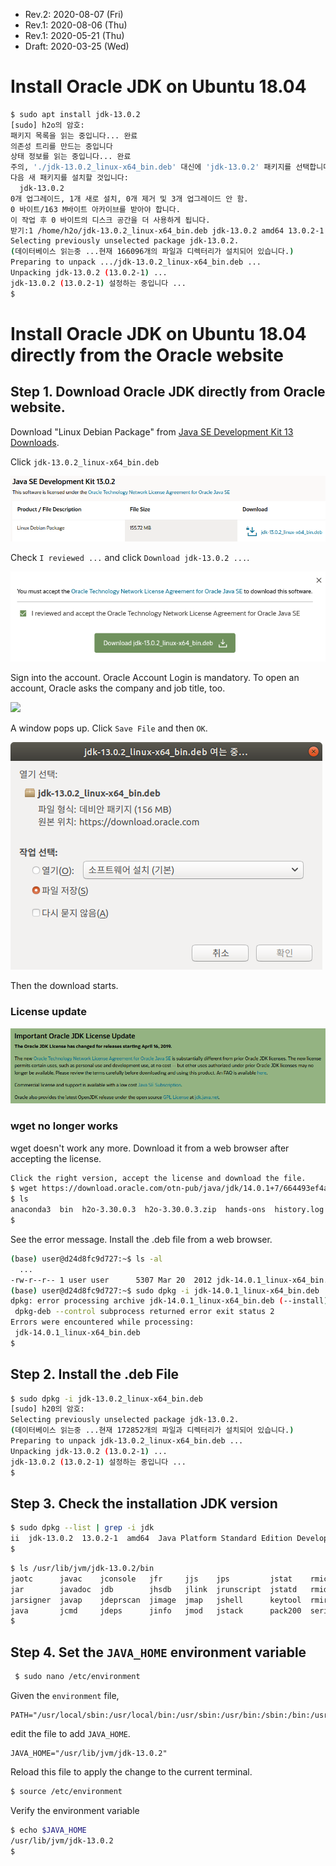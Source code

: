 * Rev.2: 2020-08-07 (Fri)
* Rev.1: 2020-08-06 (Thu)
* Rev.1: 2020-05-21 (Thu)
* Draft: 2020-03-25 (Wed)

# Install Oracle JDK on Ubuntu 18.04 

```bash
$ sudo apt install jdk-13.0.2
[sudo] h2o의 암호: 
패키지 목록을 읽는 중입니다... 완료
의존성 트리를 만드는 중입니다       
상태 정보를 읽는 중입니다... 완료
주의, './jdk-13.0.2_linux-x64_bin.deb' 대신에 'jdk-13.0.2' 패키지를 선택합니다
다음 새 패키지를 설치할 것입니다:
  jdk-13.0.2
0개 업그레이드, 1개 새로 설치, 0개 제거 및 3개 업그레이드 안 함.
0 바이트/163 M바이트 아카이브를 받아야 합니다.
이 작업 후 0 바이트의 디스크 공간을 더 사용하게 됩니다.
받기:1 /home/h2o/jdk-13.0.2_linux-x64_bin.deb jdk-13.0.2 amd64 13.0.2-1 [163 MB]
Selecting previously unselected package jdk-13.0.2.
(데이터베이스 읽는중 ...현재 166096개의 파일과 디렉터리가 설치되어 있습니다.)
Preparing to unpack .../jdk-13.0.2_linux-x64_bin.deb ...
Unpacking jdk-13.0.2 (13.0.2-1) ...
jdk-13.0.2 (13.0.2-1) 설정하는 중입니다 ...
$
```

# Install Oracle JDK on Ubuntu 18.04 directly from the Oracle website
## Step 1. Download Oracle JDK directly from Oracle website.

Download "Linux Debian Package" from [Java SE Development Kit 13 Downloads](https://www.oracle.com/java/technologies/javase-jdk13-downloads.html).

Click `jdk-13.0.2_linux-x64_bin.deb`

<img src="images/java_se_development_kit13_0_2.png">

Check `I reviewed ...` and click `Download jdk-13.0.2 ...`.

<img src="images/accept_the_license_and_download_deb_file.png">

Sign into the account. Oracle Account Login is mandatory. To open an account, Oracle asks the company and job title, too.

<img src="images/oracle_account_signin-english.png">

A window pops up. Click `Save File` and then `OK`.

<img src="images/opening_jdk13_0_2_linux-x64_bin_deb.png">

Then the download starts.

### License update

<img src="images/important_oracle_jdk_license_update-2019-04-16.png">

### wget no longer works
wget doesn't work any more. Download it from a web browser after accepting the license. 

```bash
Click the right version, accept the license and download the file.
$ wget https://download.oracle.com/otn-pub/java/jdk/14.0.1+7/664493ef4a6946b186ff29eb326336a2/jdk-14.0.1_linux-x64_bin.deb
$ ls
anaconda3  bin  h2o-3.30.0.3  h2o-3.30.0.3.zip  hands-ons  history.log  jdk-14.0.1_linux-x64_bin.deb  projects
$
```
See the error message. Install the .deb file from a web browser.
```bash
(base) user@d24d8fc9d727:~$ ls -al
  ...
-rw-r--r-- 1 user user      5307 Mar 20  2012 jdk-14.0.1_linux-x64_bin.deb
(base) user@d24d8fc9d727:~$ sudo dpkg -i jdk-14.0.1_linux-x64_bin.deb
dpkg: error processing archive jdk-14.0.1_linux-x64_bin.deb (--install):
 dpkg-deb --control subprocess returned error exit status 2
Errors were encountered while processing:
 jdk-14.0.1_linux-x64_bin.deb
$
```

## Step 2. Install the .deb File

```bash
$ sudo dpkg -i jdk-13.0.2_linux-x64_bin.deb
[sudo] h20의 암호: 
Selecting previously unselected package jdk-13.0.2.
(데이터베이스 읽는중 ...현재 172852개의 파일과 디렉터리가 설치되어 있습니다.)
Preparing to unpack jdk-13.0.2_linux-x64_bin.deb ...
Unpacking jdk-13.0.2 (13.0.2-1) ...
jdk-13.0.2 (13.0.2-1) 설정하는 중입니다 ...
$
```

## Step 3. Check the installation JDK version
```bash
$ sudo dpkg --list | grep -i jdk
ii  jdk-13.0.2  13.0.2-1  amd64  Java Platform Standard Edition Development Kit
$
```

```bash
$ ls /usr/lib/jvm/jdk-13.0.2/bin
jaotc      javac    jconsole   jfr     jjs    jps         jstat    rmic         unpack200
jar        javadoc  jdb        jhsdb   jlink  jrunscript  jstatd   rmid
jarsigner  javap    jdeprscan  jimage  jmap   jshell      keytool  rmiregistry
java       jcmd     jdeps      jinfo   jmod   jstack      pack200  serialver
$
```

## Step 4. Set the `JAVA_HOME` environment variable

```bash
 $ sudo nano /etc/environment
```
Given the `environment` file,
```
PATH="/usr/local/sbin:/usr/local/bin:/usr/sbin:/usr/bin:/sbin:/bin:/usr/games:/usr/local/games"
```
edit the file to add `JAVA_HOME`.
```
JAVA_HOME="/usr/lib/jvm/jdk-13.0.2"
```

Reload this file to apply the change to the current terminal.
```bash
$ source /etc/environment
```

Verify the environment variable 
```bash
$ echo $JAVA_HOME
/usr/lib/jvm/jdk-13.0.2
$
```

